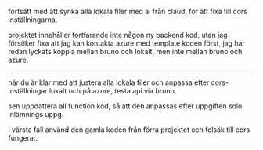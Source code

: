 fortsätt med att synka alla lokala filer med ai från claud, för att fixa till cors inställningarna.

projektet innehåller fortfarande inte någon ny backend kod, utan jag försöker fixa att jag kan kontakta azure med template koden först, jag har redan lyckats koppla mellan bruno och lokalt, men inte mellan bruno och azure. 

---

när du är klar med att justera alla lokala filer och anpassa efter cors-inställningar lokalt och på azure, testa api via bruno,

sen uppdattera all function kod, så att den anpassas efter uppgiften solo inlämnings uppg.

i värsta fall använd den gamla koden från förra projektet och felsäk till cors fungerar. 
